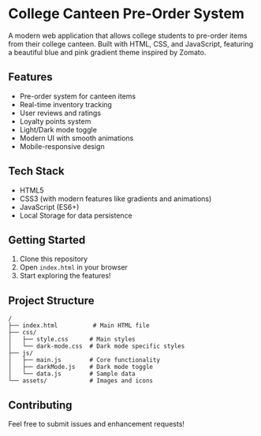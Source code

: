 # College Canteen Pre-Order System

A modern web application that allows college students to pre-order items from their college canteen. Built with HTML, CSS, and JavaScript, featuring a beautiful blue and pink gradient theme inspired by Zomato.

## Features

- Pre-order system for canteen items
- Real-time inventory tracking
- User reviews and ratings
- Loyalty points system
- Light/Dark mode toggle
- Modern UI with smooth animations
- Mobile-responsive design

## Tech Stack

- HTML5
- CSS3 (with modern features like gradients and animations)
- JavaScript (ES6+)
- Local Storage for data persistence

## Getting Started

1. Clone this repository
2. Open `index.html` in your browser
3. Start exploring the features!

## Project Structure

```
/
├── index.html          # Main HTML file
├── css/               
│   ├── style.css      # Main styles
│   └── dark-mode.css  # Dark mode specific styles
├── js/
│   ├── main.js        # Core functionality
│   ├── darkMode.js    # Dark mode toggle
│   └── data.js        # Sample data
└── assets/            # Images and icons
```

## Contributing

Feel free to submit issues and enhancement requests!
